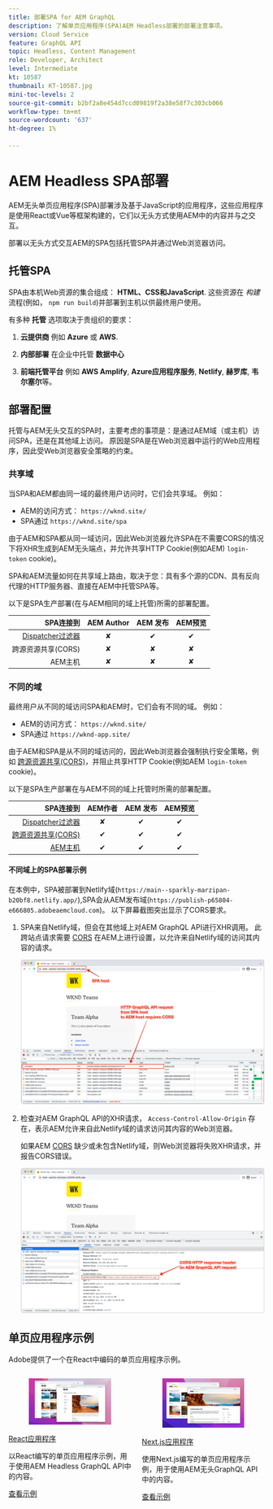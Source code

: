 ```yaml
---
title: 部署SPA for AEM GraphQL
description: 了解单页应用程序(SPA)AEM Headless部署的部署注意事项。
version: Cloud Service
feature: GraphQL API
topic: Headless, Content Management
role: Developer, Architect
level: Intermediate
kt: 10587
thumbnail: KT-10587.jpg
mini-toc-levels: 2
source-git-commit: b2bf2a8e454d7ccd09819f2a38e58f7c303cb066
workflow-type: tm+mt
source-wordcount: '637'
ht-degree: 1%

---
```



# AEM Headless SPA部署

AEM无头单页应用程序(SPA)部署涉及基于JavaScript的应用程序，这些应用程序是使用React或Vue等框架构建的，它们以无头方式使用AEM中的内容并与之交互。

部署以无头方式交互AEM的SPA包括托管SPA并通过Web浏览器访问。

## 托管SPA

SPA由本机Web资源的集合组成： **HTML、CSS和JavaScript**. 这些资源在 _构建_ 流程(例如， `npm run build`)并部署到主机以供最终用户使用。

有多种 **托管** 选项取决于贵组织的要求：

1. **云提供商** 例如 **Azure** 或 **AWS**.

2. **内部部署** 在企业中托管 **数据中心**

3. **前端托管平台** 例如 **AWS Amplify**, **Azure应用程序服务**, **Netlify**, **赫罗库**, **韦尔塞尔**&#x200B;等。

## 部署配置

托管与AEM无头交互的SPA时，主要考虑的事项是：是通过AEM域（或主机）访问SPA，还是在其他域上访问。  原因是SPA是在Web浏览器中运行的Web应用程序，因此受Web浏览器安全策略的约束。

### 共享域

当SPA和AEM都由同一域的最终用户访问时，它们会共享域。 例如：

+ AEM的访问方式： `https://wknd.site/`
+ SPA通过 `https://wknd.site/spa`

由于AEM和SPA都从同一域访问，因此Web浏览器允许SPA在不需要CORS的情况下将XHR生成到AEM无头端点，并允许共享HTTP Cookie(例如AEM) `login-token` cookie)。

SPA和AEM流量如何在共享域上路由，取决于您：具有多个源的CDN、具有反向代理的HTTP服务器、直接在AEM中托管SPA等。

以下是SPA生产部署(在与AEM相同的域上托管)所需的部署配置。

| SPA连接到 | AEM Author | AEM 发布 | AEM预览 |
|---------------------------------------------------:|:----------:|:-----------:|:-----------:|
| [Dispatcher过滤器](./configurations/dispatcher-filters.md) | ✘ | ✔ | ✔ |
| 跨源资源共享(CORS) | ✘ | ✘ | ✘ |
| AEM主机 | ✘ | ✘ | ✘ |

### 不同的域

最终用户从不同的域访问SPA和AEM时，它们会有不同的域。 例如：

+ AEM的访问方式： `https://wknd.site/`
+ SPA通过 `https://wknd-app.site/`

由于AEM和SPA是从不同的域访问的，因此Web浏览器会强制执行安全策略，例如 [跨源资源共享(CORS)](./configurations/cors.md)，并阻止共享HTTP Cookie(例如AEM `login-token` cookie)。

以下是SPA生产部署在与AEM不同的域上托管时所需的部署配置。

| SPA连接到 | AEM作者 | AEM 发布 | AEM预览 |
|---------------------------------------------------:|:----------:|:-----------:|:-----------:|
| [Dispatcher过滤器](./configurations/dispatcher-filters.md) | ✘ | ✔ | ✔ |
| [跨源资源共享(CORS)](./configurations/cors.md) | ✔ | ✔ | ✔ |
| [AEM主机](./configurations/aem-hosts.md) | ✔ | ✔ | ✔ |

#### 不同域上的SPA部署示例

在本例中，SPA被部署到Netlify域(`https://main--sparkly-marzipan-b20bf8.netlify.app/`),SPA会从AEM发布域(`https://publish-p65804-e666805.adobeaemcloud.com`)。 以下屏幕截图突出显示了CORS要求。

1. SPA来自Netlify域，但会在其他域上对AEM GraphQL API进行XHR调用。 此跨站点请求需要 [CORS](./configurations/cors.md) 在AEM上进行设置，以允许来自Netlify域的访问其内容的请求。

   ![SPA主机从SPA和AEM提供的请求 ](assets/spa/cors-requirement.png)

2. 检查对AEM GraphQL API的XHR请求， `Access-Control-Allow-Origin` 存在，表示AEM允许来自此Netlify域的请求访问其内容的Web浏览器。

   如果AEM [CORS](./configurations/cors.md) 缺少或未包含Netlify域，则Web浏览器将失败XHR请求，并报告CORS错误。

   ![CORS响应标头AEM GraphQL API](assets/spa/cors-response-headers.png)

## 单页应用程序示例

Adobe提供了一个在React中编码的单页应用程序示例。

<div class="columns is-multiline">
<!-- React app -->
<div class="column is-half-tablet is-half-desktop is-one-third-widescreen" aria-label="React app" tabindex="0">
   <div class="card">
       <div class="card-image">
           <figure class="image is-16by9">
               <a href="../example-apps/react-app.md" title="React应用程序" tabindex="-1">
                   <img class="is-bordered-r-small" src="../example-apps/assets/react-app/react-app-card.png" alt="React应用程序">
               </a>
           </figure>
       </div>
       <div class="card-content is-padded-small">
           <div class="content">
               <p class="headline is-size-6 has-text-weight-bold"><a href="../example-apps/react-app.md" title="React应用程序">React应用程序</a></p>
               <p class="is-size-6">以React编写的单页应用程序示例，用于使用AEM Headless GraphQL API中的内容。</p>
               <a href="../example-apps/react-app.md" class="spectrum-Button spectrum-Button--outline spectrum-Button--primary spectrum-Button--sizeM">
                   <span class="spectrum-Button-label has-no-wrap has-text-weight-bold">查看示例</span>
               </a>
           </div>
       </div>
   </div>
</div>
<!-- Next.js app -->
<div class="column is-half-tablet is-half-desktop is-one-third-widescreen" aria-label="Next.js app" tabindex="0">
   <div class="card">
       <div class="card-image">
           <figure class="image is-16by9">
               <a href="../example-apps/next-js.md" title="Next.js应用程序" tabindex="-1">
                   <img class="is-bordered-r-small" src="../example-apps/assets/next-js/next-js-card.png" alt="Next.js应用程序">
               </a>
           </figure>
       </div>
       <div class="card-content is-padded-small">
           <div class="content">
               <p class="headline is-size-6 has-text-weight-bold"><a href="../example-apps/next-js.md" title="Next.js应用程序">Next.js应用程序</a></p>
               <p class="is-size-6">使用Next.js编写的单页应用程序示例，用于使用AEM无头GraphQL API中的内容。</p>
               <a href="../example-apps/next-js.md" class="spectrum-Button spectrum-Button--outline spectrum-Button--primary spectrum-Button--sizeM">
                   <span class="spectrum-Button-label has-no-wrap has-text-weight-bold">查看示例</span>
               </a>
           </div>
       </div>
   </div>
</div>
</div>

